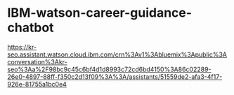 # IBM-watson-career-guidance-chatbot

https://kr-seo.assistant.watson.cloud.ibm.com/crn%3Av1%3Abluemix%3Apublic%3Aconversation%3Akr-seo%3Aa%2F98bc9c45c6bf4d1d8993c72cd6bd4150%3A86c02289-26e0-4897-88ff-f350c2d13f09%3A%3A/assistants/51559de2-afa3-4f17-926e-81755a1bc0e4
